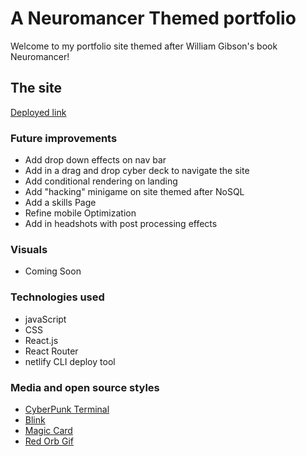 # A Neuromancer Themed portfolio
Welcome to my portfolio site themed after William Gibson's book Neuromancer!

## The site
[Deployed link](https://coffeegremlin.com/)

### Future improvements
- Add drop down effects on nav bar
- Add in a drag and drop cyber deck to navigate the site
- Add conditional rendering on landing
- Add "hacking" minigame on site themed after NoSQL
- Add a skills Page
- Refine mobile Optimization
- Add in headshots with post processing effects

### Visuals
- Coming Soon

### Technologies used
- javaScript
- CSS
- React.js
- React Router
- netlify CLI deploy tool

### Media and open source styles
- [CyberPunk Terminal](https://codepen.io/remsrob/pen/ZRyqNx)
- [Blink](https://codepen.io/alex-page/pen/zVYBxb)
- [Magic Card](https://codepen.io/gayane-gasparyan/pen/jOmaBQK)
- [Red Orb Gif](https://giphy.com/gifs/ui-hologram-rocktopus-u5IJdDXKFfGWi01ydS)

